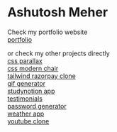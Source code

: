# Ashutosh Meher

Check my portfolio website\
[portfolio](https://ashutoshme-webdev.github.io/webdev/css/css_portfolio/portfolio.html)

or check my other projects directly\
[css parallax](https://ashutoshme-webdev.github.io/webdev/css/parallax%20effect/parallax.html)\
[css modern chair](https://ashutoshme-webdev.github.io/webdev/css/modern%20chair/chair.html)\
[tailwind razorpay clone](https://ashutoshme-webdev.github.io/webdev/tailwind/Razorpay-clone)\
[gif generator](https://ashutoshme-webdev-gif-generator.netlify.app/)\
[studynotion app](https://ashutoshme-webdev-studynotion.netlify.app)\
[testimonials](https://ashutoshme-webdev-testimonials.netlify.app)\
[password generator](https://ashutoshme-webdev.github.io/webdev/javascript/passwordGenerator/index.html)\
[weather app](https://ashutoshme-webdev-weather-app.netlify.app)\
[youtube clone](https://ashutoshme-webdev-youtube-clone.netlify.app)
